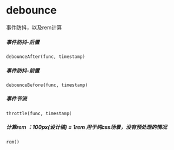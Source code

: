# debounce
事件防抖，以及rem计算

##### 事件防抖-后置

`debounceAfter(func, timestamp)`

##### 事件防抖-前置

`debounceBefore(func, timestamp)`

##### 事件节流

`throttle(func, timestamp)`

##### 计算rem ：100px(设计稿) = 1rem 用于纯css场景，没有预处理的情况

`rem()`
